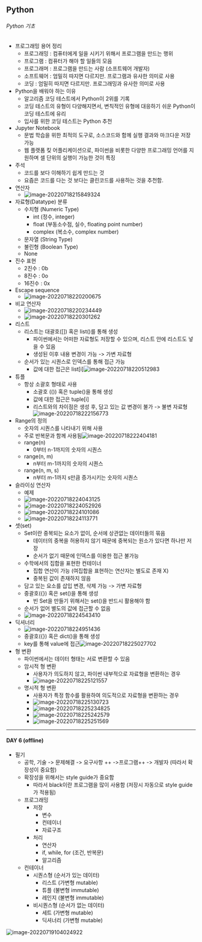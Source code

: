 ## Python

###### Python 기초

- 프로그래밍 용어 정리
  - 프로그래밍 : 컴퓨터에게 일을 시키기 위해서 프로그램을 만드는 행위
  - 프로그램 : 컴퓨터가 해야 할 일들의 모음
  - 프로그래머 : 프로그램을 만드는 사람 (소프트웨어 개발자)
  - 소프트웨어 : 엄밀히 따지면 다르지만. 프로그램과 유사한 의미로 사용
  - 코딩 : 엄밀히 따지면 다르지만. 프로그래밍과 유사한 의미로 사용
- Python을 배워야 하는 이유
  - 알고리즘 코딩 테스트에서 Python이 2위를 기록
  - 코딩 테스트의 유형이 다양해지면서, 변칙적인 유형에 대응하기 쉬운 Python이 코딩 테스트에 유리
  - 입사를 위한 코딩 테스트는 Python 추천
- Jupyter Notebook
  - 문법 학습을 위한 최적의 도구로, 소스코드와 함께 실행 결과와 마크다운 저장 가능
  - 웹 플랫폼 킻 어플리케이션으로, 파이썬을 비롯한 다양한 프로그래밍 언어를 지원하며 셀 단위의 실행이 가능한 것이 특징
- 주석
  - 코드를 보다 이해하기 쉽게 만드는 것
  - 요즘은 코드를 다는 것 보다는 클린코드를 사용하는 것을 추천함. 
- 연산자
  - ![image-20220718215849324](C:\Users\SJPark97\Desktop\싸피\TIL\README.assets\image-20220718215849324.png)
- 자료형(Datatype) 분류
  - 수치형 (Numeric Type)
    - int (정수, integer)
    - float (부동소수점, 실수, floating point number)
    - complex (복소수, complex number)
  - 문자열 (String Type)
  - 불린형 (Boolean Type)
  - None
- 진수 표현
  - 2진수 : 0b
  - 8진수 : 0o
  - 16진수 : 0x
- Escape sequence
  - ![image-20220718220200675](C:\Users\SJPark97\Desktop\싸피\TIL\README.assets\image-20220718220200675.png)
- 비교 연산자
  - ![image-20220718220234449](C:\Users\SJPark97\Desktop\싸피\TIL\README.assets\image-20220718220234449-16581493553861.png)
  - ![image-20220718220301262](C:\Users\SJPark97\Desktop\싸피\TIL\README.assets\image-20220718220301262.png)
- 리스트
  - 리스트는 대괄호([]) 혹은 list()를 통해 생성
    - 파이썬에서는 어떠한 자료형도 저장할 수 있으며, 리스트 안에 리스트도 넣을 수 있음
    - 생성된 이후 내용 변경이 가능 -> 가변 자료형
  - 순서가 있는 시퀀스로 인덱스를 통해 접근 가능
    - 값에 대한 접근은 list[i]![image-20220718220512983](C:\Users\SJPark97\Desktop\싸피\TIL\README.assets\image-20220718220512983.png)
- 튜플
  - 항상 소괄호 형태로 사용
    - 소괄호 (()) 혹은 tuple()을 통해 생성
    - 값에 대한 접근은 tuple[i]
    - 리스트와의 차이점은 생성 후, 담고 있는 값 변경이 불가 -> 불변 자료형![image-20220718222156773](C:\Users\SJPark97\Desktop\싸피\TIL\README.assets\image-20220718222156773.png)
- Range의 정의
  - 숫자의 시퀀스를 나타내기 위해 사용
  - 주로 반복문과 함께 사용됨![image-20220718222404181](C:\Users\SJPark97\Desktop\싸피\TIL\README.assets\image-20220718222404181.png)
  - range(n)
    - 0부터 n-1까지의 숫자의 시퀀스
  - range(n, m)
    - n부터 m-1까지의 숫자의 시퀀스
  - range(n, m, s)
    - n부터 m-1까지 s만큼 증가시키는 숫자의 시퀀스
- 슬라이싱 연산자
  - 예제
  - ![image-20220718224043125](C:\Users\SJPark97\Desktop\싸피\TIL\README.assets\image-20220718224043125.png)
  - ![image-20220718224052926](C:\Users\SJPark97\Desktop\싸피\TIL\README.assets\image-20220718224052926.png)
  - ![image-20220718224101086](C:\Users\SJPark97\Desktop\싸피\TIL\README.assets\image-20220718224101086.png)
  - ![image-20220718224113771](C:\Users\SJPark97\Desktop\싸피\TIL\README.assets\image-20220718224113771.png)
- 셋(set)
  - Set이란 중복되는 요소가 없이, 순서에 상관없는 데이터들의 묶음
    - 데이터의 중복을 허용하지 않기 때문에 중복되는 원소가 있다면 하나만 저장
    - 순서가 없기 때문에 인덱스를 이용한 접근 불가능
  - 수학에서의 집합을 표현한 컨테이너
    - 집합 연산이 가능 (여집합을 표현하는 연산자는 별도로 존재 X)
    - 중복된 값이 존재하지 않음
  - 담고 있는 요소를 삽입 변경, 삭제 가능 -> 가변 자료형
  - 중괄호({}) 혹은 set()을 통해 생성
    - 빈 Set을 만들기 위해서는 set()을 반드시 활용해야 함
  - 순서가 없어 별도의 값에 접근할 수 없음
  - ![image-20220718224543410](C:\Users\SJPark97\Desktop\싸피\TIL\README.assets\image-20220718224543410.png)
- 딕셔너리
  - ![image-20220718224951436](C:\Users\SJPark97\Desktop\싸피\TIL\README.assets\image-20220718224951436.png)
  - 중괄호({}) 혹은 dict()을 통해 생성
  - key를 통해 value에 접근![image-20220718225027702](C:\Users\SJPark97\Desktop\싸피\TIL\README.assets\image-20220718225027702.png)
- 형 변환
  - 파이썬에서는 데이터 형태는 서로 변환할 수 있음
  - 암시적 형 변환
    - 사용자가 의도하지 않고, 파이썬 내부적으로 자료형을 변환하는 경우
    - ![image-20220718225121557](C:\Users\SJPark97\Desktop\싸피\TIL\README.assets\image-20220718225121557.png)
  - 명시적 형 변환
    - 사용자가 특정 함수를 활용하여 의도적으로 자료형을 변환하는 경우
    - ![image-20220718225130723](C:\Users\SJPark97\Desktop\싸피\TIL\README.assets\image-20220718225130723.png)
    - ![image-20220718225234825](C:\Users\SJPark97\Desktop\싸피\TIL\README.assets\image-20220718225234825.png)
    - ![image-20220718225242579](C:\Users\SJPark97\Desktop\싸피\TIL\README.assets\image-20220718225242579.png)
    - ![image-20220718225251569](C:\Users\SJPark97\Desktop\싸피\TIL\README.assets\image-20220718225251569.png)

---

#### DAY 6 (offline)

- 필기 
  - 공학, 기술 -> 문제해결 -> 요구사항 ++ ->프로그램++ -> 개발자 (따라서 확장성이 중요함)
  - 확장성을 위해서는 style guide가 중요함
    - 따라서 black이란 프로그램을 많이 사용함 (저장시 자동으로 style guide가 적용됨)
  - 프로그래밍
    - 저장
      - 변수
      - 컨테이너
      - 자료구조
    - 처리
      - 연산자
      - if, while, for (조건, 반복문)
      - 알고리즘
  - 컨테이너
    - 시퀀스형 (순서가 있는 데이터)
      - 리스트 (가변형 mutable)
      - 튜플 (불변형 immutable)
      - 레인지 (불변형 immutable)
    - 비시퀀스형 (순서가 없는 데이터)
      - 세트 (가변형 mutable)
      - 딕셔너리 (가변형 mutable)

![image-20220719104024922](C:\Users\SJPark97\Desktop\싸피\TIL\README.assets\image-20220719104024922.png)

